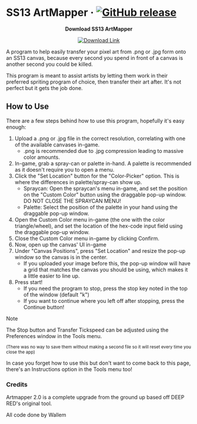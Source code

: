 # SS13 ArtMapper &middot; [![GitHub release](https://img.shields.io/github/v/release/Wallemations/ss13_artmapper?color=blue&label=Current%20Version)](https://github.com/Wallemations/ss13_artmapper/releases/latest)

<p align="center"><b>Download SS13 ArtMapper</b></p>
<p align="center">
  <a href="https://github.com/Wallemations/ss13_artmapper/releases/download/v2.4/ArtMapper2.exe">
    <img src="https://img.shields.io/badge/Download-ArtMapper2.exe-blue?style=for-the-badge&logo=github" alt="Download Link"/>
  </a>
</p>


A program to help easily transfer your pixel art from .png or .jpg form onto an SS13 canvas, 
because every second you spend in front of a canvas is another second you could be killed.

This program is meant to assist artists by letting them work in their preferred spriting program of choice,
then transfer their art after. It's not perfect but it gets the job done.


## How to Use
There are a few steps behind how to use this program, hopefully it's easy enough:

1) Upload a .png or .jpg file in the correct resolution, correlating with one of the available canvases in-game.
    - .png is recommended due to .jpg compression leading to massive color amounts.
2) In-game, grab a spray-can or palette in-hand. A palette is recommended as it doesn't require you to open a menu.
3) Click the "Set Location" button for the "Color-Picker" option. This is where the differences in palette/spray-can show up.
    - Spraycan: Open the spraycan's menu in-game, and set the position on the "Custom Color" button using the draggable pop-up window. DO NOT CLOSE THE SPRAYCAN MENU!
    - Palette: Select the position of the palette in your hand using the draggable pop-up window.
4) Open the Custom Color menu in-game (the one with the color triangle/wheel), and set the location of the hex-code input field using the draggable pop-up window.
5) Close the Custom Color menu in-game by clicking Confirm.
6) Now, open up the canvas' UI in-game
7) Under "Canvas Positions", press "Set Location" and resize the pop-up window so the canvas is in the center.
    - If you uploaded your image before this, the pop-up window will have a grid that matches the canvas you should be using, which makes it a little easier to line up.
8) Press start!
    - If you need the program to stop, press the stop key noted in the top of the window (default "k")
    - If you want to continue where you left off after stopping, press the Continue button!


> [!NOTE]
> The Stop button and Transfer Tickspeed can be adjusted using the Preferences window in the Tools menu.
>
> <sup>(There was no way to save them without making a second file so it will reset every time you close the app)</sup>
>
> In case you forget how to use this but don't want to come back to this page, there's an Instructions option in the Tools menu too!

### Credits

Artmapper 2.0 is a complete upgrade from the ground up based off DEEP RED's original tool.

All code done by Wallem